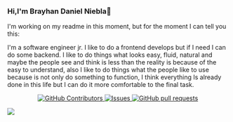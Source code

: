 ### Hi,I'm Brayhan Daniel Niebla👋

I'm working on my readme in this moment, but for the moment I can tell you this:

I'm a software engineer jr. I like to do a frontend develops but if I need I can do some backend.
I like to do things what looks easy, fluid, natural and maybe the people see and think is less than the reality is because of the easy to understand, also I like to do things what the people like to use because is not only do something to function, I think everything Is already done in this life but I can do it more comfortable to the final task.

<p align="center">
    <a href="https://github.com/danielniebla/github-readme-stats/graphs/contributors">
      <img alt="GitHub Contributors" src="https://img.shields.io/github/contributors/danielniebla/github-readme-stats" />
    </a>
    <a href="https://github.com/danielniebla/github-readme-stats/issues">
      <img alt="Issues" src="https://img.shields.io/github/issues/danielniebla/github-readme-stats?color=0088ff" />
    </a>
    <a href="https://github.com/danielniebla/github-readme-stats/pulls">
      <img alt="GitHub pull requests" src="https://img.shields.io/github/issues-pr/danielniebla/github-readme-stats?color=0088ff" />
    </a>
  </p>
  
<img src="https://github-readme-stats.vercel.app/api?username=danielniebla&show_icons=true&theme=tokyonight"/>
<!--
**danielniebla/danielniebla** is a ✨ _special_ ✨ repository because its `README.md` (this file) appears on your GitHub profile.

Here are some ideas to get you started:

- 🔭 I’m currently working on ...
- 🌱 I’m currently learning ...
- 👯 I’m looking to collaborate on ...
- 🤔 I’m looking for help with ...
- 💬 Ask me about ...
- 📫 How to reach me: ...
- 😄 Pronouns: ...
- ⚡ Fun fact: ...
-->

